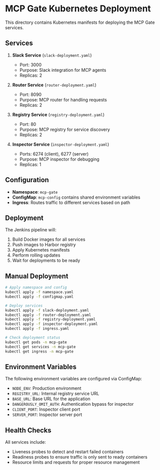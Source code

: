 # MCP Gate Kubernetes Deployment

This directory contains Kubernetes manifests for deploying the MCP Gate services.

## Services

1. **Slack Service** (`slack-deployment.yaml`)
   - Port: 3000
   - Purpose: Slack integration for MCP agents
   - Replicas: 2

2. **Router Service** (`router-deployment.yaml`)
   - Port: 8090
   - Purpose: MCP router for handling requests
   - Replicas: 2

3. **Registry Service** (`registry-deployment.yaml`)
   - Port: 80
   - Purpose: MCP registry for service discovery
   - Replicas: 2

4. **Inspector Service** (`inspector-deployment.yaml`)
   - Ports: 6274 (client), 6277 (server)
   - Purpose: MCP inspector for debugging
   - Replicas: 1

## Configuration

- **Namespace**: `mcp-gate`
- **ConfigMap**: `mcp-config` contains shared environment variables
- **Ingress**: Routes traffic to different services based on path

## Deployment

The Jenkins pipeline will:
1. Build Docker images for all services
2. Push images to Harbor registry
3. Apply Kubernetes manifests
4. Perform rolling updates
5. Wait for deployments to be ready

## Manual Deployment

```bash
# Apply namespace and config
kubectl apply -f namespace.yaml
kubectl apply -f configmap.yaml

# Deploy services
kubectl apply -f slack-deployment.yaml
kubectl apply -f router-deployment.yaml
kubectl apply -f registry-deployment.yaml
kubectl apply -f inspector-deployment.yaml
kubectl apply -f ingress.yaml

# Check deployment status
kubectl get pods -n mcp-gate
kubectl get services -n mcp-gate
kubectl get ingress -n mcp-gate
```

## Environment Variables

The following environment variables are configured via ConfigMap:
- `NODE_ENV`: Production environment
- `REGISTRY_URL`: Internal registry service URL
- `BASE_URL`: Base URL for the application
- `DANGEROUSLY_OMIT_AUTH`: Authentication bypass for inspector
- `CLIENT_PORT`: Inspector client port
- `SERVER_PORT`: Inspector server port

## Health Checks

All services include:
- Liveness probes to detect and restart failed containers
- Readiness probes to ensure traffic is only sent to ready containers
- Resource limits and requests for proper resource management 